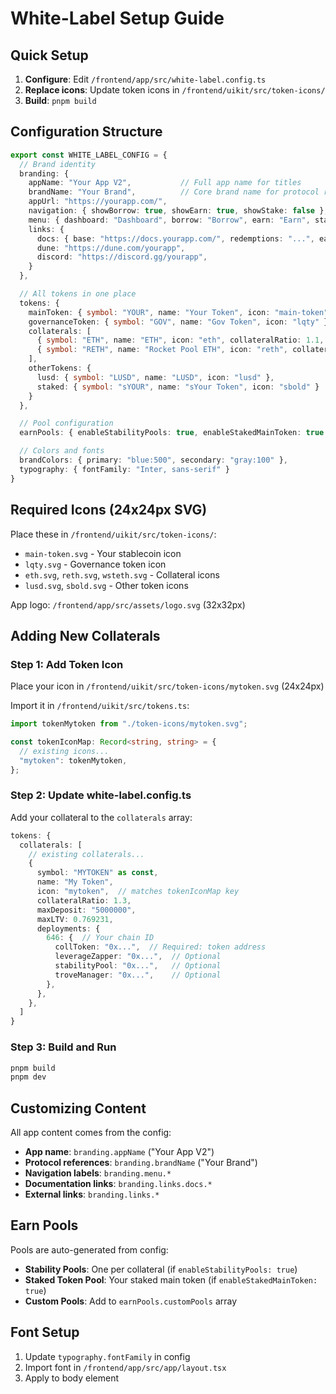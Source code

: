 # White-Label Setup Guide

## Quick Setup

1. **Configure**: Edit `/frontend/app/src/white-label.config.ts`
2. **Replace icons**: Update token icons in `/frontend/uikit/src/token-icons/`
3. **Build**: `pnpm build`

## Configuration Structure

```typescript
export const WHITE_LABEL_CONFIG = {
  // Brand identity
  branding: {
    appName: "Your App V2",           // Full app name for titles
    brandName: "Your Brand",          // Core brand name for protocol references
    appUrl: "https://yourapp.com/",
    navigation: { showBorrow: true, showEarn: true, showStake: false },
    menu: { dashboard: "Dashboard", borrow: "Borrow", earn: "Earn", stake: "Stake" },
    links: {
      docs: { base: "https://docs.yourapp.com/", redemptions: "...", earn: "..." },
      dune: "https://dune.com/yourapp",
      discord: "https://discord.gg/yourapp",
    }
  },

  // All tokens in one place
  tokens: {
    mainToken: { symbol: "YOUR", name: "Your Token", icon: "main-token" },
    governanceToken: { symbol: "GOV", name: "Gov Token", icon: "lqty" },
    collaterals: [
      { symbol: "ETH", name: "ETH", icon: "eth", collateralRatio: 1.1, maxDeposit: "100000000", maxLTV: 0.916, deployments: {...} },
      { symbol: "RETH", name: "Rocket Pool ETH", icon: "reth", collateralRatio: 1.2, maxDeposit: "50000000", maxLTV: 0.833, deployments: {...} }
    ],
    otherTokens: {
      lusd: { symbol: "LUSD", name: "LUSD", icon: "lusd" },
      staked: { symbol: "sYOUR", name: "sYour Token", icon: "sbold" }
    }
  },

  // Pool configuration
  earnPools: { enableStabilityPools: true, enableStakedMainToken: true },

  // Colors and fonts
  brandColors: { primary: "blue:500", secondary: "gray:100" },
  typography: { fontFamily: "Inter, sans-serif" }
}
```

## Required Icons (24x24px SVG)

Place these in `/frontend/uikit/src/token-icons/`:
- `main-token.svg` - Your stablecoin icon
- `lqty.svg` - Governance token icon  
- `eth.svg`, `reth.svg`, `wsteth.svg` - Collateral icons
- `lusd.svg`, `sbold.svg` - Other token icons

App logo: `/frontend/app/src/assets/logo.svg` (32x32px)

## Adding New Collaterals

### Step 1: Add Token Icon
Place your icon in `/frontend/uikit/src/token-icons/mytoken.svg` (24x24px)

Import it in `/frontend/uikit/src/tokens.ts`:
```typescript
import tokenMytoken from "./token-icons/mytoken.svg";

const tokenIconMap: Record<string, string> = {
  // existing icons...
  "mytoken": tokenMytoken,
};
```

### Step 2: Update white-label.config.ts
Add your collateral to the `collaterals` array:
```typescript
tokens: {
  collaterals: [
    // existing collaterals...
    {
      symbol: "MYTOKEN" as const,
      name: "My Token",
      icon: "mytoken",  // matches tokenIconMap key
      collateralRatio: 1.3,
      maxDeposit: "5000000",
      maxLTV: 0.769231,
      deployments: {
        646: {  // Your chain ID
          collToken: "0x...",  // Required: token address
          leverageZapper: "0x...",  // Optional
          stabilityPool: "0x...",   // Optional
          troveManager: "0x...",    // Optional
        },
      },
    },
  ]
}
```

### Step 3: Build and Run
```bash
pnpm build
pnpm dev
```



## Customizing Content

All app content comes from the config:
- **App name**: `branding.appName` ("Your App V2")  
- **Protocol references**: `branding.brandName` ("Your Brand")
- **Navigation labels**: `branding.menu.*`
- **Documentation links**: `branding.links.docs.*`
- **External links**: `branding.links.*`

## Earn Pools

Pools are auto-generated from config:
- **Stability Pools**: One per collateral (if `enableStabilityPools: true`)
- **Staked Token Pool**: Your staked main token (if `enableStakedMainToken: true`)  
- **Custom Pools**: Add to `earnPools.customPools` array

## Font Setup

1. Update `typography.fontFamily` in config
2. Import font in `/frontend/app/src/app/layout.tsx`
3. Apply to body element

